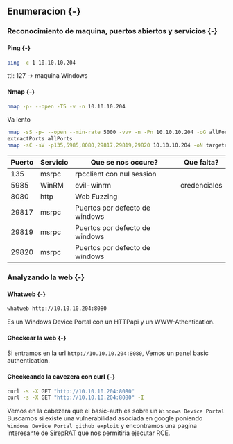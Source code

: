## Enumeracion {-}

### Reconocimiento de maquina, puertos abiertos y servicios {-} 

#### Ping {-}

```bash
ping -c 1 10.10.10.204
```
ttl: 127 -> maquina Windows

#### Nmap {-}

```bash
nmap -p- --open -T5 -v -n 10.10.10.204
```

Va lento

```bash
nmap -sS -p- --open --min-rate 5000 -vvv -n -Pn 10.10.10.204 -oG allPorts 
extractPorts allPorts
nmap -sC -sV -p135,5985,8080,29817,29819,29820 10.10.10.204 -oN targeted
```


| Puerto | Servicio | Que se nos occure?             | Que falta?   |
| ------ | -------- | ------------------------------ | ------------ |
| 135    | msrpc    | rpcclient con nul session      |              |
| 5985   | WinRM    | evil-winrm                     | credenciales |
| 8080   | http     | Web Fuzzing                    |              |
| 29817  | msrpc    | Puertos por defecto de windows |              |
| 29819  | msrpc    | Puertos por defecto de windows |              |
| 29820  | msrpc    | Puertos por defecto de windows |              |

### Analyzando la web {-}

#### Whatweb {-}

```bash
whatweb http://10.10.10.204:8080
```

Es un Windows Device Portal con un HTTPapi y un WWW-Athentication.

#### Checkear la web {-}

Si entramos en la url `http://10.10.10.204:8080`, Vemos un panel basic authentication.


#### Checkeando la cavezera con curl {-}

```bash
curl -s -X GET "http://10.10.10.204:8080"
curl -s -X GET "http://10.10.10.204:8080" -I
```

Vemos en la cabezera que el basic-auth es sobre un `Windows Device Portal`
Buscamos si existe una vulnerabilidad asociada en google poniendo `Windows Device Portal github exploit` y encontramos
una pagina interesante de [SirepRAT](https://github.com/SafeBreach-Labs/SirepRAT) que nos permitiria ejecutar RCE.

